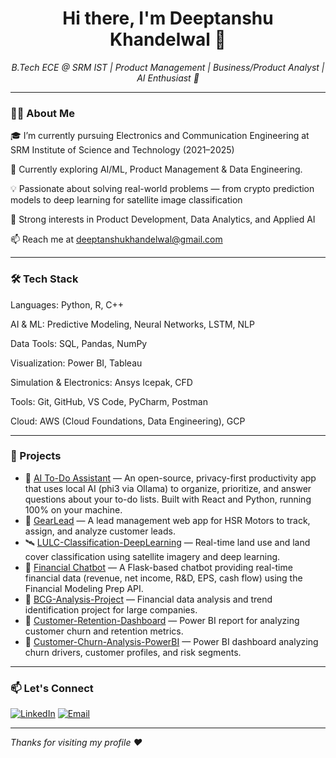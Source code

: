<h1 align="center">Hi there, I'm Deeptanshu Khandelwal 👋</h1>

<p align="center">
  <em>B.Tech ECE @ SRM IST | Product Management | Business/Product Analyst | AI Enthusiast 🚀</em>
</p>

---

### 👩‍💻 About Me

🎓 I’m currently pursuing Electronics and Communication Engineering at SRM Institute of Science and Technology (2021–2025)

🚀 Currently exploring AI/ML, Product Management & Data Engineering.

💡 Passionate about solving real-world problems — from crypto prediction models to deep learning for satellite image classification

🧠 Strong interests in Product Development, Data Analytics, and Applied AI

📫 Reach me at deeptanshukhandelwal@gmail.com

---

### 🛠️ Tech Stack

Languages: Python, R, C++

AI & ML: Predictive Modeling, Neural Networks, LSTM, NLP

Data Tools: SQL, Pandas, NumPy

Visualization: Power BI, Tableau

Simulation & Electronics: Ansys Icepak, CFD

Tools: Git, GitHub, VS Code, PyCharm, Postman

Cloud: AWS (Cloud Foundations, Data Engineering), GCP

---

### 🚀 Projects
- 📝 [AI To-Do Assistant](https://github.com/deeeptanshu/AI-todo-assistant) — An open-source, privacy-first productivity app that uses local AI (phi3 via Ollama) to organize, prioritize, and answer questions about your to-do lists. Built with React and Python, running 100% on your machine.
- 🚗 [GearLead](https://github.com/deeeptanshu/GearLead-Product-Case-Study) — A lead management web app for HSR Motors to track, assign, and analyze customer leads.
- 🛰️ [LULC-Classification-DeepLearning](https://github.com/deeeptanshu/LULC-Classification-DeepLearning) — Real-time land use and land cover classification using satellite imagery and deep learning.
- 💬 [Financial Chatbot](https://github.com/deeeptanshu/financial-chatbot) — A Flask-based chatbot providing real-time financial data (revenue, net income, R&D, EPS, cash flow) using the Financial Modeling Prep API.
- 💼 [BCG-Analysis-Project](https://github.com/deeeptanshu/BCGX-financial-analysis) — Financial data analysis and trend identification project for large companies.
- 🔐 [Customer-Retention-Dashboard](https://github.com/deeeptanshu/Customer-Retention-Dashboard) — Power BI report for analyzing customer churn and retention metrics.
- 🏥 [Customer-Churn-Analysis-PowerBI](https://github.com/deeeptanshu/Customer-Churn-Analysis-PowerBI) — Power BI dashboard analyzing churn drivers, customer profiles, and risk segments.


---


### 📫 Let's Connect

[![LinkedIn](https://img.shields.io/badge/LinkedIn-blue?logo=linkedin&logoColor=white)](https://www.linkedin.com/in/deeptanshu-khandelwal/)                 [![Email](https://img.shields.io/badge/-Email-red?logo=gmail&logoColor=white)](mailto:deeptanshukhandelwal@gmail.com)






---

*Thanks for visiting my profile ❤️*
